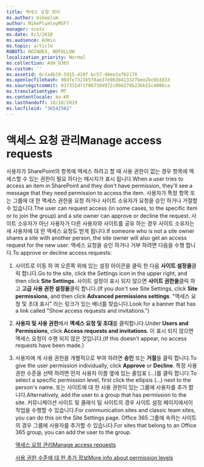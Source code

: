```yaml
---
title: 액세스 요청 관리
ms.author: mikeplum
author: MikePlumleyMSFT
manager: scotv
ms.date: 8/3/2018
ms.audience: Admin
ms.topic: article
ROBOTS: NOINDEX, NOFOLLOW
localization_priority: Normal
ms.collection: Adm_O365
ms.custom: ''
ms.assetid: 6c1a4b19-5915-428f-bc57-40ee2af62178
ms.openlocfilehash: 90dfe7323b5f0ae37e963b413327bee2bc6b3d33
ms.sourcegitcommit: 037331d71f06750d972c0b6278b23bb15c4806ca
ms.translationtype: MT
ms.contentlocale: ko-KR
ms.lasthandoff: 10/18/2019
ms.locfileid: "36542502"
---
```

# <a name="manage-access-requests"></a><span data-ttu-id="caa72-102">액세스 요청 관리</span><span class="sxs-lookup"><span data-stu-id="caa72-102">Manage access requests</span></span>

<span data-ttu-id="caa72-103">사용자가 SharePoint의 항목에 액세스 하려고 할 때 사용 권한이 없는 경우 항목에 액세스할 수 있는 권한이 필요 하다는 메시지가 표시 됩니다.</span><span class="sxs-lookup"><span data-stu-id="caa72-103">When a user tries to access an item in SharePoint and they don't have permission, they'll see a message that they need permission to access the item.</span></span> <span data-ttu-id="caa72-104">사용자가 특정 항목 또는 그룹에 대 한 액세스 권한을 요청 하거나 사이트 소유자가 요청을 승인 하거나 거절할 수 있습니다.</span><span class="sxs-lookup"><span data-stu-id="caa72-104">The user can request access (in some cases, to the specific item or to join the group) and a site owner can approve or decline the request.</span></span> <span data-ttu-id="caa72-105">사이트 소유자가 아닌 사용자가 다른 사용자와 사이트를 공유 하는 경우 사이트 소유자는 새 사용자에 대 한 액세스 요청도 받게 됩니다.</span><span class="sxs-lookup"><span data-stu-id="caa72-105">If someone who is not a site owner shares a site with another person, the site owner will also get an access request for the new user.</span></span> <span data-ttu-id="caa72-106">액세스 요청을 승인 하거나 거부 하려면 다음을 수행 합니다.</span><span class="sxs-lookup"><span data-stu-id="caa72-106">To approve or decline access requests:</span></span>
  
1. <span data-ttu-id="caa72-107">사이트로 이동 하 여 오른쪽 위에 있는 설정 아이콘을 클릭 한 다음 **사이트 설정을**클릭 합니다.</span><span class="sxs-lookup"><span data-stu-id="caa72-107">Go to the site, click the Settings icon in the upper right, and then click **Site Settings**.</span></span> <span data-ttu-id="caa72-108">사이트 설정이 표시 되지 않으면 **사이트 권한을**클릭 하 고 **고급 사용 권한 설정을**클릭 합니다.</span><span class="sxs-lookup"><span data-stu-id="caa72-108">(If you don't see Site Settings, click **Site permissions**, and then click **Advanced permissions settings**.</span></span> <span data-ttu-id="caa72-109">"액세스 요청 및 초대 표시" 라는 링크가 있는 배너를 찾습니다.</span><span class="sxs-lookup"><span data-stu-id="caa72-109">Look for a banner that has a link called "Show access requests and invitations.")</span></span>
    
2. <span data-ttu-id="caa72-110">**사용자 및 사용 권한**에서 **액세스 요청 및 초대**를 클릭합니다.</span><span class="sxs-lookup"><span data-stu-id="caa72-110">Under **Users and Permissions**, click **Access requests and invitations**.</span></span> <span data-ttu-id="caa72-111">이 표시 되지 않으면 액세스 요청이 수행 되지 않은 것입니다.</span><span class="sxs-lookup"><span data-stu-id="caa72-111">(If this doesn't appear, no access requests have been made.)</span></span>
    
3. <span data-ttu-id="caa72-112">사용자에 게 사용 권한을 개별적으로 부여 하려면 **승인** 또는 **거절**을 클릭 합니다.</span><span class="sxs-lookup"><span data-stu-id="caa72-112">To give the user permission individually, click **Approve** or **Decline**.</span></span> <span data-ttu-id="caa72-113">특정 사용 권한 수준을 선택 하려면 먼저 사용자 이름 옆에 있는 줄임표 (...)를 클릭 합니다.</span><span class="sxs-lookup"><span data-stu-id="caa72-113">To select a specific permission level, first click the ellipsis (...) next to the person's name.</span></span> <span data-ttu-id="caa72-114">또는 사이트에 대 한 사용 권한이 있는 그룹에 사용자를 추가 합니다.</span><span class="sxs-lookup"><span data-stu-id="caa72-114">Alternatively, add the user to a group that has permission to the site.</span></span> <span data-ttu-id="caa72-115">커뮤니케이션 사이트 및 클래식 팀 사이트의 경우 사이트 설정 페이지에서이 작업을 수행할 수 있습니다.</span><span class="sxs-lookup"><span data-stu-id="caa72-115">For communication sites and classic team sites, you can do this on the Site Settings page.</span></span> <span data-ttu-id="caa72-116">Office 365 그룹에 속하는 사이트의 경우 그룹에 사용자를 추가할 수 있습니다.</span><span class="sxs-lookup"><span data-stu-id="caa72-116">For sites that belong to an Office 365 group, you can add the user to the group.</span></span>
    
    [<span data-ttu-id="caa72-117">액세스 요청 관리</span><span class="sxs-lookup"><span data-stu-id="caa72-117">Manage access requests </span></span>](https://go.microsoft.com/fwlink/?linkid=2008747)
    
    [<span data-ttu-id="caa72-118">사용 권한 수준에 대 한 추가 정보</span><span class="sxs-lookup"><span data-stu-id="caa72-118">More info about permission levels</span></span>](https://go.microsoft.com/fwlink/?linkid=867071)
    

